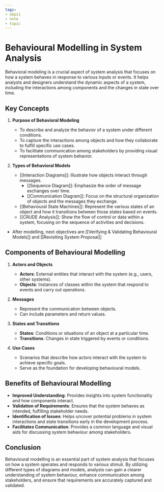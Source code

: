 ```yaml
---
tags:
- akpsi
- note
- topic
---
```


# Behavioural Modelling in System Analysis

Behavioral modeling is a crucial aspect of system analysis that focuses on how a system behaves in response to various inputs or events. It helps analysts and designers understand the dynamic aspects of a system, including the interactions among components and the changes in state over time.

## Key Concepts

1. **Purpose of Behavioral Modeling**
    
    - To describe and analyze the behavior of a system under different conditions.
    - To capture the interactions among objects and how they collaborate to fulfill specific use cases.
    - To facilitate communication among stakeholders by providing visual representations of system behavior.
2. **Types of Behavioral Models**
    
    - [[Interaction Diagrams]]: Illustrate how objects interact through messages.
        - [[Sequence Diagram]]: Emphasize the order of message exchanges over time.
        - [[Communication Diagram]]: Focus on the structural organization of objects and the messages they exchange.
    - [[Behavioural State Machines]]: Represent the various states of an object and how it transitions between those states based on events.
    - [[CRUDE Analysis]]: Show the flow of control or data within a system, focusing on the sequence of activities and decisions.
- After modelling, next objectives are [[Verifying & Validating Behavioural Models]] and [[Revisiting System Proposal]]

## Components of Behavioural Modelling

1. **Actors and Objects**
    
    - **Actors**: External entities that interact with the system (e.g., users, other systems).
    - **Objects**: Instances of classes within the system that respond to events and carry out operations.
2. **Messages**
    
    - Represent the communication between objects.
    - Can include parameters and return values.
3. **States and Transitions**
    
    - **States**: Conditions or situations of an object at a particular time.
    - **Transitions**: Changes in state triggered by events or conditions.
4. **Use Cases**
    
    - Scenarios that describe how actors interact with the system to achieve specific goals.
    - Serve as the foundation for developing behavioural models.

## Benefits of Behavioural Modelling

- **Improved Understanding**: Provides insights into system functionality and how components interact.
- **Validation of Requirements**: Ensures that the system behaves as intended, fulfilling stakeholder needs.
- **Identification of Issues**: Helps uncover potential problems in system interactions and state transitions early in the development process.
- **Facilitates Communication**: Provides a common language and visual aids for discussing system behaviour among stakeholders.

## Conclusion

Behavioural modelling is an essential part of system analysis that focuses on how a system operates and responds to various stimuli. By utilizing different types of diagrams and models, analysts can gain a clearer understanding of system behaviour, enhance communication among stakeholders, and ensure that requirements are accurately captured and validated.